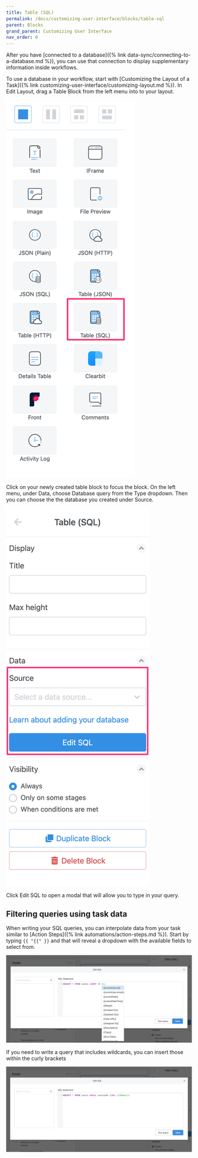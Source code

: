 ```yaml
---
title: Table (SQL)
permalink: /docs/customizing-user-interface/blocks/table-sql
parent: Blocks
grand_parent: Customizing User Interface
nav_order: 0
---
```

After you have [connected to a database]({% link data-sync/connecting-to-a-database.md %}), you can use that connection
to display supplementary information inside workflows.

To use a database in your workflow, start with [Customizing the Layout of a Task]({% link
customizing-user-interface/customizing-layout.md %}). In Edit Layout, drag a Table Block from the left menu into to your
layout.

![](/assets/images/24077fa-block-table-sql.png)

Click on your newly created table block to focus the block. On the left menu, under Data, choose Database query from the
Type dropdown. Then you can choose the the database you created under Source.

![](/assets/images/2dc160e-block-edit-sql.png)

Click Edit SQL to open a modal that will allow you to type in your query.

## Filtering queries using task data

When writing your SQL queries, you can interpolate data from your task similar to [Action Steps]({% link
automations/action-steps.md %}). Start by typing `{{ "{{" }}` and that will reveal a dropdown with the available fields
to select from.

![](/assets/images/580f619-sql-queries.png)

If you need to write a query that includes wildcards, you can insert those within the curly brackets

![](/assets/images/a5e9e31-sql-wildcards.png)
